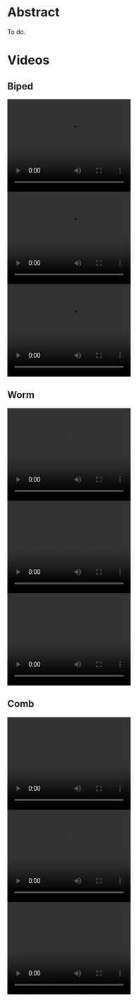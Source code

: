 # Abstract
To do.


# Videos

## Biped
<video width="280" height="210" controls>
  <source src="https://github.com/giorgia-nadizar/NeuralModelsVSR/raw/gh-pages/videos/biped_0.mov" type="video/mp4">
Your browser does not support the video tag.
</video>

<video width="280" height="210" controls>
  <source src="https://github.com/giorgia-nadizar/NeuralModelsVSR/raw/gh-pages/videos/biped_1.mov" type="video/mp4">
Your browser does not support the video tag.
</video>

<video width="280" height="210" controls>
  <source src="https://github.com/giorgia-nadizar/NeuralModelsVSR/raw/gh-pages/videos/biped_2.mov" type="video/mp4">
Your browser does not support the video tag.
</video>

## Worm
<video width="280" height="210" controls>
  <source src="https://github.com/giorgia-nadizar/NeuralModelsVSR/raw/gh-pages/videos/worm_0.mov" type="video/mp4">
Your browser does not support the video tag.
</video>

<video width="280" height="210" controls>
  <source src="https://github.com/giorgia-nadizar/NeuralModelsVSR/raw/gh-pages/videos/worm_1.mov" type="video/mp4">
Your browser does not support the video tag.
</video>

<video width="280" height="210" controls>
  <source src="https://github.com/giorgia-nadizar/NeuralModelsVSR/raw/gh-pages/videos/worm_2.mov" type="video/mp4">
Your browser does not support the video tag.
</video>

## Comb
<video width="280" height="210" controls>
  <source src="https://github.com/giorgia-nadizar/NeuralModelsVSR/raw/gh-pages/videos/comb_0.mov" type="video/mp4">
Your browser does not support the video tag.
</video>

<video width="280" height="210" controls>
  <source src="https://github.com/giorgia-nadizar/NeuralModelsVSR/raw/gh-pages/videos/comb_1.mov" type="video/mp4">
Your browser does not support the video tag.
</video>

<video width="280" height="210" controls>
  <source src="https://github.com/giorgia-nadizar/NeuralModelsVSR/raw/gh-pages/videos/comb_2.mov" type="video/mp4">
Your browser does not support the video tag.
</video>
